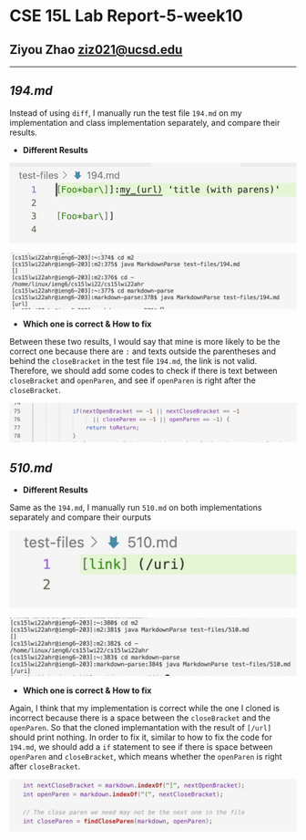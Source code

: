 __CSE 15L Lab Report-5-week10__
=========
## Ziyou Zhao ziz021@ucsd.edu

***

## _**194.md**_

Instead of using `diff`, I manually run the test file `194.md` on my implementation and class implementation separately, and compare their results.

- **Different Results**

![Image](https://github.com/Jameszzyyyyy/cse15l-lab-reports/blob/main/lab5/194test.png?raw=true)

![Image](https://github.com/Jameszzyyyyy/cse15l-lab-reports/blob/main/lab5/194.png?raw=true)

- **Which one is correct & How to fix**

Between these two results, I would say that mine is more likely to be the correct one because there are `:` and texts outside the parentheses and behind the `closeBracket` in the test file `194.md`, the link is not valid. Therefore, we should add some codes to check if there is text between `closeBracket` and `openParen`, and see if `openParen` is right after the `closeBracket`.

![Image](https://github.com/Jameszzyyyyy/cse15l-lab-reports/blob/main/lab5/194fix.png?raw=true)


## _**510.md**_

- **Different Results**

Same as the `194.md`, I manually run `510.md` on both implementations separately and compare their ourputs

![Image](https://github.com/Jameszzyyyyy/cse15l-lab-reports/blob/main/lab5/510test.png?raw=true)

![Image](https://github.com/Jameszzyyyyy/cse15l-lab-reports/blob/main/lab5/510.png?raw=true)

- **Which one is correct & How to fix**

Again, I think that my implementation is correct while the one I cloned is incorrect because there is a space between the `closeBracket` and the `openParen`. So that the cloned implemantation with the result of `[/url]` should print nothing. In order to fix it, similar to how to fix the code for `194.md`, we should add a `if` statement to see if there is space between `openParen` and `closeBracket`, which means whether the `openParen` is right after `closeBracket`.

![Image](https://github.com/Jameszzyyyyy/cse15l-lab-reports/blob/main/lab5/510fix.png?raw=true)